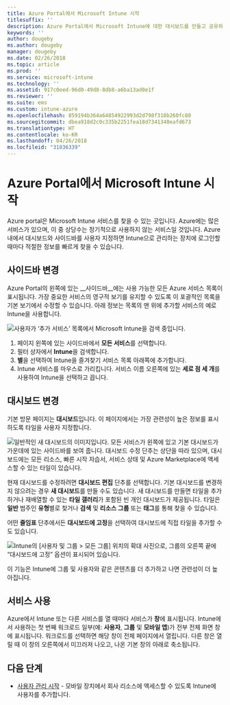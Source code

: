 ```yaml
---
title: Azure Portal에서 Microsoft Intune 시작
titlesuffix: ''
description: Azure Portal에서 Microsoft Intune에 대한 대시보드를 만들고 공유하고 탐색하는 방법에 대해 알아봅니다.
keywords: ''
author: dougeby
ms.author: dougeby
manager: dougeby
ms.date: 02/26/2018
ms.topic: article
ms.prod: ''
ms.service: microsoft-intune
ms.technology: ''
ms.assetid: 917c0eed-96d0-49d8-8db8-a6ba13ad0e1f
ms.reviewer: ''
ms.suite: ems
ms.custom: intune-azure
ms.openlocfilehash: 859194b364a64854922993d2d798f318b260fc80
ms.sourcegitcommit: dbea918d2c0c335b2251fea18d7341340eafd673
ms.translationtype: HT
ms.contentlocale: ko-KR
ms.lasthandoff: 04/26/2018
ms.locfileid: "31836339"
---
```

# <a name="getting-started-with-microsoft-intune-in-the-azure-portal"></a>Azure Portal에서 Microsoft Intune 시작

Azure portal은 Microsoft Intune 서비스를 찾을 수 있는 곳입니다. Azure에는 많은 서비스가 있으며, 이 중 상당수는 정기적으로 사용하지 않는 서비스일 것입니다. Azure 내에서 대시보드와 사이드바를 사용자 지정하면 Intune으로 관리하는 장치에 로그인할 때마다 적절한 정보를 빠르게 찾을 수 있습니다.

## <a name="changing-the-sidebar"></a>사이드바 변경

Azure Portal의 왼쪽에 있는 __사이드바__에는 사용 가능한 모든 Azure 서비스 목록이 표시됩니다. 가장 중요한 서비스의 영구적 보기를 유지할 수 있도록 이 포괄적인 목록을 기본 보기에서 수정할 수 있습니다. 아래 정보는 목록의 맨 위에 추가할 서비스의 예로 Intune을 사용합니다.

![사용자가 ‘추가 서비스’ 목록에서 Microsoft Intune을 검색 중입니다.](./media/azure-add-intune1.png)

1. 페이지 왼쪽에 있는 사이드바에서 **모든 서비스**를 선택합니다.
2. 필터 상자에서 **Intune**을 검색합니다.
3. **별**을 선택하여 Intune을 즐겨찾기 서비스 목록 아래쪽에 추가합니다.
4. Intune 서비스를 마우스로 가리킵니다. 서비스 이름 오른쪽에 있는 **세로 점 세 개**를 사용하여 Intune을 선택하고 끕니다.

## <a name="changing-the-dashboard"></a>대시보드 변경

기본 방문 페이지는 **대시보드**입니다. 이 페이지에서는 가장 관련성이 높은 정보를 표시하도록 타일을 사용자 지정합니다.

![일반적인 새 대시보드의 이미지입니다. 모든 서비스가 왼쪽에 있고 기본 대시보드가 가운데에 있는 사이드바를 보여 줍니다. 대시보드 수정 단추는 상단을 따라 있으며, 대시보드에는 모든 리소스, 빠른 시작 자습서, 서비스 상태 및 Azure Marketplace에 액세스할 수 있는 타일이 있습니다.](./media/azure-default-dashboard.png)

현재 대시보드를 수정하려면 **대시보드 편집** 단추를 선택합니다. 기본 대시보드를 변경하지 않으려는 경우 **새 대시보드**를 만들 수도 있습니다. 새 대시보드를 만들면 타일을 추가하거나 재배열할 수 있는 **타일 갤러리**가 포함된 빈 개인 대시보드가 제공됩니다. 타일은 **일반** 범주인 **유형**별로 찾거나 **검색** 및 **리소스 그룹** 또는 **태그**를 통해 찾을 수 있습니다.

어떤 **줄임표** 단추에서든 **대시보드에 고정**을 선택하여 대시보드에 직접 타일을 추가할 수도 있습니다.

![Intune의 [사용자 및 그룹 > 모든 그룹] 위치의 확대 사진으로, 그룹의 오른쪽 끝에 “대시보드에 고정” 옵션이 표시되어 있습니다.](./media/azure-pin-to-dashboard.png)

이 기능은 Intune에 그룹 및 사용자와 같은 콘텐츠를 더 추가하고 나면 관련성이 더 높아집니다.

## <a name="using-services"></a>서비스 사용

Azure에서 Intune 또는 다른 서비스를 열 때마다 서비스가 **창**에 표시됩니다. Intune에서 사용하는 첫 번째 워크로드 일부(예: **사용자**, **그룹** 및 **모바일 앱**)가 전부 전체 화면 창에 표시됩니다. 워크로드를 선택하면 해당 창이 전체 페이지에서 열립니다. 다른 창은 열릴 때 이 창의 오른쪽에서 미끄러져 나오고, 나온 기본 창의 아래로 축소됩니다.

## <a name="next-steps"></a>다음 단계

* [사용자 관리 시작](get-started-users.md) - 모바일 장치에서 회사 리소스에 액세스할 수 있도록 Intune에 사용자를 추가합니다.
